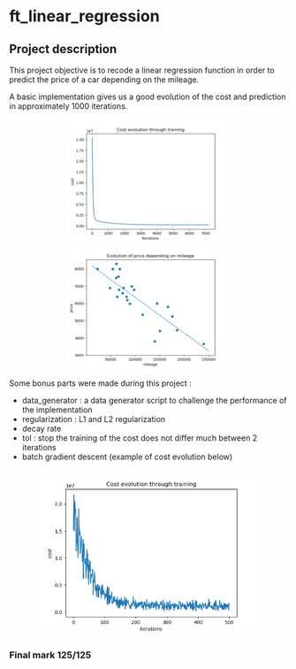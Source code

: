 # ft_linear_regression

## Project description

This project objective is to recode a linear regression function in order to predict the price of a car depending on the mileage.

A basic implementation gives us a good evolution of the cost and prediction in approximately 1000 iterations.

<p align="center">
<img src="imgs/batch_gd.png" alt="drawing" width="300"/>
<img src="imgs/model.png" alt="drawing" width="300"/>
<p/>

Some bonus parts were made during this project :


* data_generator : a data generator script to challenge the performance of the implementation
* regularization : L1 and L2 regularization
* decay rate
* tol : stop the training of the cost does not differ much between 2 iterations
* batch gradient descent (example of cost evolution below)

<p align="center">
<img src="imgs/mini_batch_gd.png" alt="drawing" width="400"/>
<p/>

### Final mark 125/125